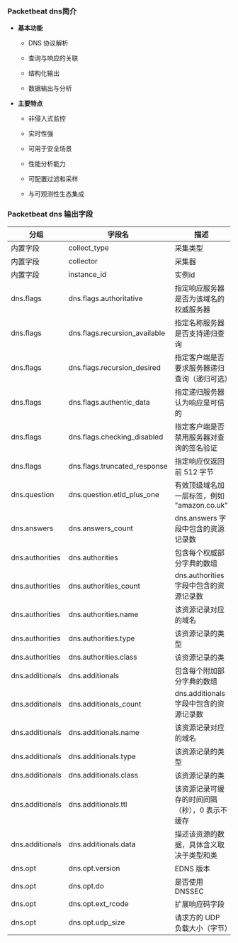 ### Packetbeat dns简介

- &zwnj;**基本功能**&zwnj;
  - DNS 协议解析

  - 查询与响应的关联

  - 结构化输出

  - 数据输出与分析


- &zwnj;**主要特点**&zwnj;
  - 非侵入式监控

  - 实时性强

  - 可用于安全场景

  - 性能分析能力

  - 可配置过滤和采样

  - 与可观测性生态集成

### Packetbeat dns 输出字段


|分组|字段名|描述|类型|
|--------|------|------|--------|
|内置字段|collect_type|采集类型|-|
|内置字段|collector|采集器|-|
|内置字段|instance_id|实例id|-|
|dns.flags|dns.flags.authoritative|指定响应服务器是否为该域名的权威服务器|boolean|
|dns.flags|dns.flags.recursion_available|指定名称服务器是否支持递归查询|boolean|
|dns.flags|dns.flags.recursion_desired|指定客户端是否要求服务器递归查询（递归可选）|boolean|
|dns.flags|dns.flags.authentic_data|指定递归服务器认为响应是可信的|boolean|
|dns.flags|dns.flags.checking_disabled|指定客户端是否禁用服务器对查询的签名验证|boolean|
|dns.flags|dns.flags.truncated_response|指定响应仅返回前 512 字节|boolean|
|dns.question|dns.question.etld_plus_one|有效顶级域名加一层标签，例如 "amazon.co.uk"|example|
|dns.answers|dns.answers_count|dns.answers 字段中包含的资源记录数|long|
|dns.authorities|dns.authorities|包含每个权威部分字典的数组|object|
|dns.authorities|dns.authorities_count|dns.authorities 字段中包含的资源记录数|long|
|dns.authorities|dns.authorities.name|该资源记录对应的域名|example|
|dns.authorities|dns.authorities.type|该资源记录的类型|example|
|dns.authorities|dns.authorities.class|该资源记录的类|example|
|dns.additionals|dns.additionals|包含每个附加部分字典的数组|object|
|dns.additionals|dns.additionals_count|dns.additionals 字段中包含的资源记录数|long|
|dns.additionals|dns.additionals.name|该资源记录对应的域名|example|
|dns.additionals|dns.additionals.type|该资源记录的类型|example|
|dns.additionals|dns.additionals.class|该资源记录的类|example|
|dns.additionals|dns.additionals.ttl|该资源记录可缓存的时间间隔（秒），0 表示不缓存|long|
|dns.additionals|dns.additionals.data|描述该资源的数据，具体含义取决于类型和类| |
|dns.opt|dns.opt.version|EDNS 版本|example|
|dns.opt|dns.opt.do|是否使用 DNSSEC|boolean|
|dns.opt|dns.opt.ext_rcode|扩展响应码字段|example|
|dns.opt|dns.opt.udp_size|请求方的 UDP 负载大小（字节）|long|